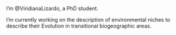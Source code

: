 I’m @ViridianaLizardo, a PhD student.

I’m currently working on the description of environmental niches to describe their Evolution in transitional biogeographic areas.


<!---
ViridianaLizardo/ViridianaLizardo is a ✨ special ✨ repository because its `README.md` (this file) appears on your GitHub profile.
You can click the Preview link to take a look at your changes.
--->
